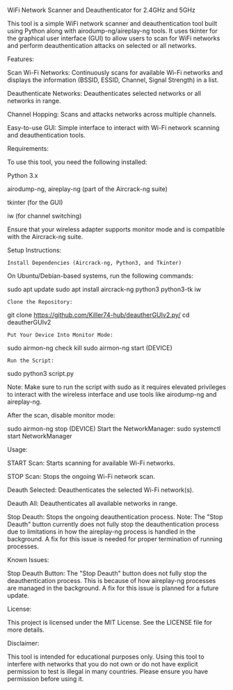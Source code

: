 WiFi Network Scanner and Deauthenticator for 2.4GHz and 5GHz

This tool is a simple WiFi network scanner and deauthentication tool built using Python along with airodump-ng/aireplay-ng tools. It uses tkinter for the graphical user interface (GUI) to allow users to scan for WiFi networks and perform deauthentication attacks on selected or all networks.

Features:

Scan Wi-Fi Networks: Continuously scans for available Wi-Fi networks and displays the information (BSSID, ESSID, Channel, Signal Strength) in a list.

Deauthenticate Networks: Deauthenticates selected networks or all networks in range.

Channel Hopping: Scans and attacks networks across multiple channels.

Easy-to-use GUI: Simple interface to interact with Wi-Fi network scanning and deauthentication tools.

Requirements:

To use this tool, you need the following installed:

Python 3.x

airodump-ng, aireplay-ng (part of the Aircrack-ng suite)

tkinter (for the GUI)

iw (for channel switching)

Ensure that your wireless adapter supports monitor mode and is compatible with the Aircrack-ng suite.

Setup Instructions:

    Install Dependencies (Aircrack-ng, Python3, and Tkinter)

On Ubuntu/Debian-based systems, run the following commands:

sudo apt update
sudo apt install aircrack-ng python3 python3-tk iw

    Clone the Repository:

git clone https://github.com/Killer74-hub/deautherGUIv2.py/
cd deautherGUIv2

    Put Your Device Into Monitor Mode:

sudo airmon-ng check kill
sudo airmon-ng start (DEVICE)

    Run the Script:

sudo python3 script.py

Note: Make sure to run the script with sudo as it requires elevated privileges to interact with the wireless interface and use tools like airodump-ng and aireplay-ng.

After the scan, disable monitor mode:

sudo airmon-ng stop (DEVICE)
Start the NetworkManager:
sudo systemctl start NetworkManager

Usage:

START Scan: Starts scanning for available Wi-Fi networks.

STOP Scan: Stops the ongoing Wi-Fi network scan.

Deauth Selected: Deauthenticates the selected Wi-Fi network(s).

Deauth All: Deauthenticates all available networks in range.

Stop Deauth: Stops the ongoing deauthentication process.
Note: The "Stop Deauth" button currently does not fully stop the deauthentication process due to limitations in how the aireplay-ng process is handled in the background. A fix for this issue is needed for proper termination of running processes.

Known Issues:

Stop Deauth Button: The "Stop Deauth" button does not fully stop the deauthentication process. This is because of how aireplay-ng processes are managed in the background. A fix for this issue is planned for a future update.

License:

This project is licensed under the MIT License. See the LICENSE file for more details.

Disclaimer:

This tool is intended for educational purposes only. Using this tool to interfere with networks that you do not own or do not have explicit permission to test is illegal in many countries. Please ensure you have permission before using it.
